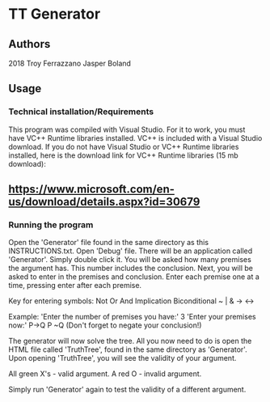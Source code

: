 # TT Generator
## Authors
2018
Troy Ferrazzano
Jasper Boland

## Usage
### Technical installation/Requirements
This program was compiled with Visual Studio. For it to work, you must have
VC++ Runtime libraries installed. VC++ is included with a Visual Studio download.
If you do not have Visual Studio or VC++ Runtime libraries installed,
here is the download link for VC++ Runtime libraries (15 mb download):

https://www.microsoft.com/en-us/download/details.aspx?id=30679
---------------------------------------------------------------------------------

### Running the program
Open the 'Generator' file found in the same directory as this INSTRUCTIONS.txt.
Open 'Debug' file.
There will be an application called 'Generator'. Simply double click it.
You will be asked how many premises the argument has. This number includes the conclusion.
Next, you will be asked to enter in the premises and conclusion. Enter each premise one at a time, 
pressing enter after each premise. 

Key for entering symbols:
Not    Or    And    Implication    Biconditional
 ~     |      &	       ->              <->

Example:
'Enter the number of premises you have:'
3
'Enter your premises now:'
P->Q
P
~Q (Don't forget to negate your conclusion!)

The generator will now solve the tree. 
All you now need to do is open the HTML file called 'TruthTree', found in the same directory as 'Generator'.
Upon opening 'TruthTree', you will see the validity of your argument. 

All green X's - valid argument.
A red O - invalid argument.

Simply run 'Generator' again to test the validity of a different argument.

